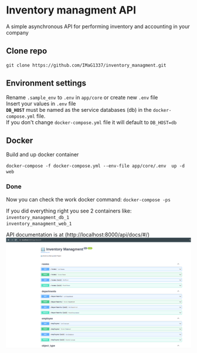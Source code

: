 # Inventory managment API
A simple asynchronous API for performing inventory and accounting in your company

## Clone repo
```
git clone https://github.com/IMaG1337/inventory_managment.git
```
## Environment settings

Rename ```.sample_env``` to ```.env``` in ```app/core``` or create new ```.env``` file <br /> 
Insert your values in ```.env``` file <br />
**```DB_HOST```** must be named as the service databases (db) in the ```docker-compose.yml``` file.<br /> 
If you don't change ```docker-compose.yml``` file it will default to ```DB_HOST=db```

## Docker

Build and up docker container 

```
docker-compose -f docker-compose.yml --env-file app/core/.env  up -d web
```

### Done
Now you can check the work docker command: ``` docker-compose -ps ```

If you did everything right you see 2 containers like: <br />
    ```inventory_managment_db_1```<br />    ```inventory_managment_web_1```

API documentation is at (http://localhost:8000/api/docs/#/)
![example](example.png)
